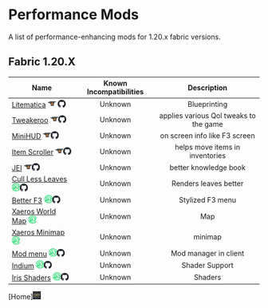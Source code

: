 # Performance Mods

A list of performance-enhancing mods for 1.20.x fabric versions.

## Fabric 1.20.X

| Name | Known Incompatibilities | Description |
| --- | :---: | :---: |
| [Litematica](https://www.curseforge.com/minecraft/mc-mods/litematica) [![Curseforge](/Images/curseforge.png)](https://www.curseforge.com/minecraft/mc-mods/litematica) [![Github Logo](/Images/github.png)](https://github.com/maruohon/litematica)   | Unknown | Blueprinting |
| [Tweakeroo](https://www.curseforge.com/minecraft/mc-mods/tweakeroo) [![Curseforge](/Images/curseforge.png)](https://www.curseforge.com/minecraft/mc-mods/tweakeroo)[![Github Logo](/Images/github.png)](https://github.com/maruohon/tweakeroo)   | Unknown | applies various Qol tweaks to the game |
| [MiniHUD](https://www.curseforge.com/minecraft/mc-mods/minihud) [![Curseforge](/Images/curseforge.png)](https://www.curseforge.com/minecraft/mc-mods/minihud)[![Github Logo](/Images/github.png)](https://github.com/maruohon/minihud)   | Unknown | on screen info like F3 screen |
| [Item Scroller](https://www.curseforge.com/minecraft/mc-mods/item-scroller) [![Curseforge](/Images/curseforge.png)](https://www.curseforge.com/minecraft/mc-mods/item-scroller)[![Github Logo](/Images/github.png)](https://github.com/maruohon/itemscroller)   | Unknown | helps move items in inventories |
| [JEI](https://www.curseforge.com/minecraft/mc-mods/jei) [![Curseforge](/Images/curseforge.png)](https://www.curseforge.com/minecraft/mc-mods/jei)[![Github Logo](/Images/github.png)](https://github.com/mezz/JustEnoughItems)   | Unknown | better knowledge book |
| [Cull Less Leaves](https://modrinth.com/mod/cull-less-leaves) [![Modrinth](/Images/modrinth.png)](https://modrinth.com/mod/cull-less-leaves)[![Github Logo](/Images/github.png)](https://github.com/isXander/CullLessLeaves)   | Unknown | Renders leaves better |
| [Better F3](https://modrinth.com/mod/betterf3) [![Modrinth](/Images/modrinth.png)](https://modrinth.com/mod/betterf3)[![Github Logo](/Images/github.png)](https://github.com/cominixo/BetterF3)   | Unknown | Stylized F3 menu |
| [Xaeros World Map](https://modrinth.com/mod/xaeros-world-map) [![Modrinth](/Images/modrinth.png)](https://modrinth.com/mod/xaeros-world-map)   | Unknown | Map |
| [Xaeros Minimap](https://modrinth.com/mod/xaeros-minimap) [![Modrinth](/Images/modrinth.png)](https://modrinth.com/mod/xaeros-minimap)   | Unknown | minimap |
| [Mod menu](https://modrinth.com/mod/modmenu) [![Modrinth](/Images/modrinth.png)](https://modrinth.com/mod/modmenu)[![Github Logo](/Images/github.png)](https://github.com/TerraformersMC/ModMenu)   | Unknown | Mod manager in client |
| [Indium](https://modrinth.com/mod/indium) [![Modrinth](/Images/modrinth.png)](https://modrinth.com/mod/indium)[![Github Logo](/Images/github.png)](https://github.com/comp500/Indium)   | Unknown | Shader Support |
| [Iris Shaders](https://modrinth.com/mod/iris) [![Modrinth](/Images/modrinth.png)](https://modrinth.com/mod/iris)[![Github Logo](/Images/github.png)](https://github.com/IrisShaders/Iris)   | Unknown | Shaders |






[Home][![Home](/Images/home.png)](/README.md)

